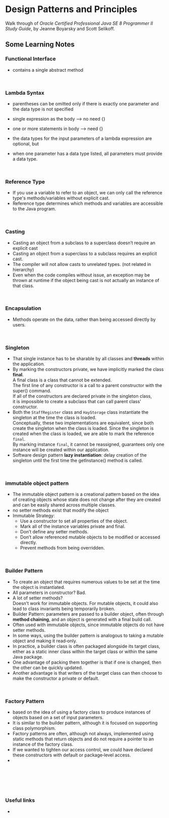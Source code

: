 #  Design Patterns and Principles
Walk through of _Oracle Certified Professional Java SE 8 Programmer II Study Guide_, by Jeanne Boyarsky and Scott Selikoff. 

## Some Learning Notes ##

### Functional Interface ###
* contains a single abstract method

&nbsp;

### Lambda Syntax ###
* parentheses can be omitted only if there is exactly one parameter and the data type is not specified
* single expression as the body --> no need {}
* one or more statements in body --> need {}


* the data types for the input parameters of a lambda expression are optional, but
* when one parameter has a data type listed, all parameters must provide a data type.

&nbsp;

### Reference Type ###
* If you use a variable to refer to an object, we can only call the reference type's methods/variables without explicit cast. 
* Reference type determines which methods and variables are accessible to the Java program.

&nbsp;

### Casting ###
* Casting an object from a subclass to a superclass doesn’t require an explicit cast
* Casting an object from a superclass to a subclass requires an explicit cast.
* The compiler will not allow casts to unrelated types. (not related in hierarchy)
* Even when the code compiles without issue, an exception may be thrown at runtime if the object being cast is not actually an instance of that class.

&nbsp;

### Encapsulation ###
* Methods operate on the data, rather than being accessed directly by users. 

&nbsp;

### Singleton ###
* That single instance has to be sharable by all classes and **threads** within the application. 
* By marking the constructors private, we have implicitly marked the class **final**.  
  A final class is a class that cannot be extended.  
  The first line of any constructor is a call to a parent constructor with the super() command.  
  If all of the constructors are declared private in the singleton class,  
  it is impossible to create a subclass that can call parent class' constructor.
* Both the `StaffRegister` class and `HayStorage` class instantiate the singleton at the time the class is loaded.  
  Conceptually, these two implementations are equivalent, since both create the singleton when the class is loaded. 
  Since the singleton is created when the class is loaded, we are able to mark the reference `final`.  
  By marking instance `final`, it cannot be reassigned, guarantees only one instance will be created within our application. 
* Software design pattern **lazy instantiation**: delay creation of the singleton until the first time the getInstance() method is called. 

&nbsp;

### immutable object pattern ###
* The immutable object pattern is a creational pattern based on the idea of creating objects 
whose state does not change after they are created and can be easily shared across multiple classes.
* no setter methods exist that modify the object
* Immutable Strategy: 
  * Use a constructor to set all properties of the object.
  * Mark all of the instance variables private and final.
  * Don’t define any setter methods.
  * Don’t allow referenced mutable objects to be modified or accessed directly.
  * Prevent methods from being overridden.

&nbsp;

### Builder Pattern ###
* To create an object that requires numerous values to be set at the time the object is instantiated.
* All parameters in constructor? Bad. 
* A lot of setter methods?   
  Doesn’t work for immutable objects.
  For mutable objects, it could also lead to class invariants being temporarily broken.
* Builder Pattern: parameters are passed to a builder object, 
often through **method chaining**, and an object is generated with a final build call. 
* Often used with immutable objects, since immutable objects do not have setter methods.
* In some ways, using the builder pattern is analogous to taking a mutable object and making it read‐only.
* In practice, a builder class is often packaged alongside its target class, 
either as a static inner class within the target class or within the same Java package. 
* One advantage of packing them together is that if one is changed, then the other can be quickly updated.
* Another advantage is that writers of the target class can then choose to make the constructor a private or default.

&nbsp;

### Factory Pattern ###
* based on the idea of using a factory class to produce instances of objects based on a set of input parameters. 
* It is similar to the builder pattern, although it is focused on supporting class polymorphism.
* Factory patterns are often, although not always, implemented using static methods 
that return objects and do not require a pointer to an instance of the factory class.
* If we wanted to tighten our access control, we could have declared these constructors with default or package‐level access.
* 

&nbsp;

&nbsp;
----
### Useful links ###
* []()